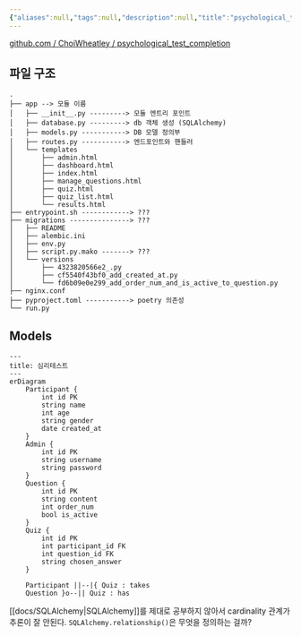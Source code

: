 ```yaml
---
{"aliases":null,"tags":null,"description":null,"title":"psychological_test_completion 분석.flask","created":"2024-05-05T19:44:09","updated":"2024-05-07T11:24:59","dg-publish":true,"permalink":"/docs/psychological_test_completion 분석.flask/","dgPassFrontmatter":true}
---
```


[github.com / ChoiWheatley / psychological_test_completion](https://github.com/ChoiWheatley/psychological_test_completion)

## 파일 구조

```
.
├── app --> 모듈 이름
│   ├── __init__.py ---------> 모듈 엔트리 포인트
│   ├── database.py ---------> db 객체 생성 (SQLAlchemy)
│   ├── models.py -----------> DB 모델 정의부
│   ├── routes.py -----------> 엔드포인트와 핸들러
│   └── templates
│       ├── admin.html
│       ├── dashboard.html
│       ├── index.html
│       ├── manage_questions.html
│       ├── quiz.html
│       ├── quiz_list.html
│       └── results.html
├── entrypoint.sh ------------> ???
├── migrations ---------------> ???
│   ├── README
│   ├── alembic.ini
│   ├── env.py
│   ├── script.py.mako -------> ???
│   └── versions
│       ├── 4323820566e2_.py
│       ├── cf5540f43bf0_add_created_at.py
│       └── fd6b09e0e299_add_order_num_and_is_active_to_question.py
├── nginx.conf
├── pyproject.toml -----------> poetry 의존성
└── run.py
```

## Models

```mermaid
---
title: 심리테스트
---
erDiagram
	Participant {
		int id PK
		string name
		int age
		string gender
		date created_at
	}
	Admin {
		int id PK
		string username
		string password
	}
	Question {
		int id PK
		string content
		int order_num
		bool is_active
	}
	Quiz {
		int id PK
		int participant_id FK
		int question_id FK
		string chosen_answer
	}

	Participant ||--|{ Quiz : takes
	Question }o--|| Quiz : has
```

[[docs/SQLAlchemy\|SQLAlchemy]]를 제대로 공부하지 않아서 cardinality 관계가 추론이 잘 안된다. `SQLAlchemy.relationship()`은 무엇을 정의하는 걸까?
